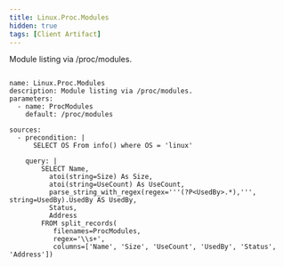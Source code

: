```yaml
---
title: Linux.Proc.Modules
hidden: true
tags: [Client Artifact]
---
```


Module listing via /proc/modules.

<pre><code class="language-yaml">
name: Linux.Proc.Modules
description: Module listing via /proc/modules.
parameters:
  - name: ProcModules
    default: /proc/modules

sources:
  - precondition: |
      SELECT OS From info() where OS = 'linux'

    query: |
        SELECT Name,
          atoi(string=Size) As Size,
          atoi(string=UseCount) As UseCount,
          parse_string_with_regex(regex='''(?P&lt;UsedBy&gt;.*),''', string=UsedBy).UsedBy AS UsedBy,
          Status, 
          Address
        FROM split_records(
           filenames=ProcModules,
           regex='\\s+',
           columns=['Name', 'Size', 'UseCount', 'UsedBy', 'Status', 'Address'])

</code></pre>

